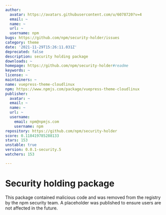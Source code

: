```yaml
---
author:
  avatar: https://avatars.githubusercontent.com/u/6078720?v=4
  email: ~
  name: ~
  url: ~
  username: npm
bugs: https://github.com/npm/security-holder/issues
category: theme
date: '2021-11-29T15:26:11.031Z'
deprecated: false
description: security holding package
downloads: ~
homepage: https://github.com/npm/security-holder#readme
keywords: ~
license: ~
maintainers: ~
name: vuepress-theme-cloudlinux
npm: https://www.npmjs.com/package/vuepress-theme-cloudlinux
publisher:
  avatar: ~
  email: ~
  name: ~
  url: ~
  username:
    email: npm@npmjs.com
    username: npm
repository: https://github.com/npm/security-holder
score: 0.118419785288133
stars: 153
unstable: true
version: 0.0.1-security.5
watchers: 153

---
```


# Security holding package

This package contained malicious code and was removed from the registry by the npm security team. A placeholder was published to ensure users are not affected in the future.
